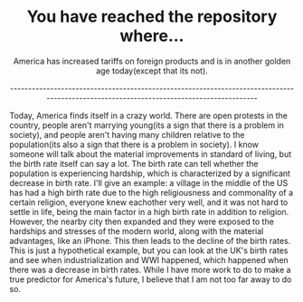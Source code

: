 <h1 align="center">You have reached the repository where...</h1>
<p align="center">America has increased tariffs on foreign products and is in another golden age today(except that its not).</p>
<p align="center">----------------------------------------------------------------------------------------------------------------------------------------</p>
<p3>  Today, America finds itself in a crazy world. There are open protests in the country, people aren't marrying young(its a sign that there is a 
  problem in society), and people aren't having many children relative to the population(its also a sign that there is a problem in society). I know
  someone will talk about the material improvements in standard of living, but the birth rate itself can say a lot. The birth rate can tell whether
  the population is experiencing hardship, which is characterized by a significant decrease in birth rate. I'll give an example: a village in the middle
  of the US has had a high birth rate due to the high religiousness and commonality of a certain religion, everyone knew eachother very well, and it was 
  not hard to settle in life, being the main factor in a high birth rate in addition to religion. However, the nearby city then expanded and they were
  exposed to the hardships and stresses of the modern world, along with the material advantages, like an iPhone. This then leads to the decline of the
  birth rates. This is just a hypothetical example, but you can look at the UK's birth rates and see when industrialization and WWI happened, which
  happened when there was a decrease in birth rates. While I have more work to do to make a true predictor for America's future, I believe that I am not
  too far away to do so.</p3>
  

